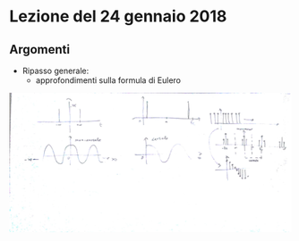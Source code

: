 # Lezione del 24 gennaio 2018

## Argomenti

* Ripasso generale:
  * approfondimenti sulla formula di Eulero

![whiteboard](./BN_FDD_CSEDSM_20180124_1.jpg)
